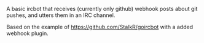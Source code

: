 A basic ircbot that receives (currently only github) webhook posts about git
pushes, and utters them in an IRC channel.

Based on the example of https://github.com/StalkR/goircbot with a added
webhook plugin.
